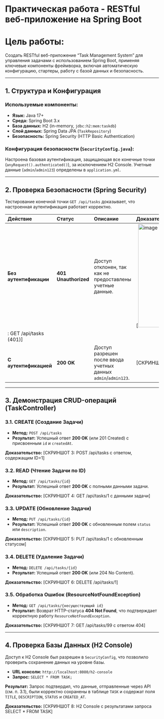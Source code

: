 # Практическая работа - RESTful веб-приложение на Spring Boot

# Цель работы: 
Создать RESTful веб-приложение “Task Management System” для управления задачами с использованием Spring Boot, применяя ключевые компоненты фреймворка, включая автоматическую конфигурацию, стартеры,
работу с базой данных и безопасность.

---

## 1. Структура и Конфигурация

### Используемые компоненты:

* **Язык:** Java 17+
* **Среда:** Spring Boot 3.x
* **База данных:** H2 (in-memory, `jdbc:h2:mem:taskdb`)
* **Слой данных:** Spring Data JPA (`TaskRepository`)
* **Безопасность:** Spring Security (HTTP Basic Authentication)

### Конфигурация безопасности (`SecurityConfig.java`):

Настроена базовая аутентификация, защищающая все конечные точки (`anyRequest().authenticated()`), за исключением H2 Console. Учетные данные (`admin`/`admin123`) определены в `application.yml`.

---

## 2. Проверка Безопасности (Spring Security)

Тестирование конечной точки `GET /api/tasks` доказывает, что настроенная аутентификация работает корректно.

| Действие | Статус | Описание | Доказательство (Скриншот) |
| :--- | :--- | :--- | :--- |
| **Без аутентификации** | **401 Unauthorized** | Доступ отклонен, так как не предоставлены учетные данные. | [<img width="974" height="338" alt="image" src="https://github.com/user-attachments/assets/954eeaba-e893-4ceb-8309-4f9b0808131a" />
: GET /api/tasks (401)] |
| **С аутентификацией** | **200 OK** | Доступ разрешен после ввода учетных данных `admin`/`admin123`. | [СКРИНШОТ 2: GET /api/tasks (200 OK)] |

---

## 3. Демонстрация CRUD-операций (TaskController)

### 3.1. CREATE (Создание Задачи)

* **Метод:** `POST /api/tasks`
* **Результат:** Успешный ответ **200 OK** (или 201 Created) с присвоенным `id` и `createdAt`.

**Доказательство:** [СКРИНШОТ 3: POST /api/tasks с ответом, содержащим ID=1]

### 3.2. READ (Чтение Задачи по ID)

* **Метод:** `GET /api/tasks/{id}`
* **Результат:** Успешный ответ **200 OK** с полными данными задачи.

**Доказательство:** [СКРИНШОТ 4: GET /api/tasks/1 с данными задачи]

### 3.3. UPDATE (Обновление Задачи)

* **Метод:** `PUT /api/tasks/{id}`
* **Результат:** Успешный ответ **200 OK** с обновленным полем `status` или `description`.

**Доказательство:** [СКРИНШОТ 5: PUT /api/tasks/1 с обновленным статусом]

### 3.4. DELETE (Удаление Задачи)

* **Метод:** `DELETE /api/tasks/{id}`
* **Результат:** Успешный ответ **200 OK** (или 204 No Content).

**Доказательство:** [СКРИНШОТ 6: DELETE /api/tasks/1]

### 3.5. Обработка Ошибок (ResourceNotFoundException)

* **Метод:** `GET /api/tasks/{несуществующий id}`
* **Результат:** Возврат HTTP-статуса **404 Not Found**, что подтверждает корректную работу `ResourceNotFoundException`.

**Доказательство:** [СКРИНШОТ 7: GET /api/tasks/99 с ответом 404]

---

## 4. Проверка Базы Данных (H2 Console)

Доступ к H2 Console был разрешен в `SecurityConfig`, что позволило проверить сохранение данных на уровне базы.

* **URL консоли:** `http://localhost:8080/h2-console`
* **Запрос:** `SELECT * FROM TASK;`

**Результат:** Запрос подтвердил, что данные, отправленные через API (см. п. 3.1), были корректно сохранены в таблице `TASK` и содержат поля `TITLE`, `DESCRIPTION`, `STATUS` и `CREATED_AT`.

**Доказательство:** [СКРИНШОТ 8: H2 Console с результатами запроса SELECT * FROM TASK]
